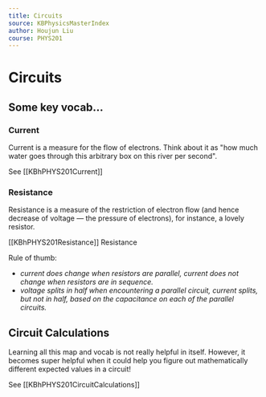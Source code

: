 ```yaml
---
title: Circuits 
source: KBPhysicsMasterIndex
author: Houjun Liu
course: PHYS201
---
```


# Circuits
## Some key vocab...
### Current
Current is a measure for the flow of electrons. Think about it as "how much water goes through this arbitrary box on this river per second".

See [[KBhPHYS201Current]]

### Resistance
Resistance is a measure of the restriction of electron flow (and hence decrease of voltage — the pressure of electrons), for instance, a lovely resistor.

[[KBhPHYS201Resistance]] Resistance 

Rule of thumb: 

- *current does change when resistors are parallel, current does not change when resistors are in sequence.*
- *voltage splits in half when encountering a parallel circuit, current splits, but not in half, based on the capacitance on each of the parallel circuits.*

## Circuit Calculations
Learning all this map and vocab is not really helpful in itself. However, it becomes super helpful when it could help you figure out mathematically different expected values in a circuit!

See [[KBhPHYS201CircuitCalculations]]
